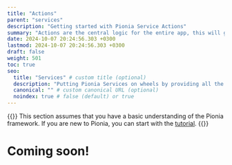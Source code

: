 ```yaml
---
title: "Actions"
parent: "services"
description: "Getting started with Pionia Service Actions"
summary: "Actions are the central logic for the entire app, this will guide you on handling actions in Pionia Framework."
date: 2024-10-07 20:24:56.303 +0300
lastmod: 2024-10-07 20:24:56.303 +0300
draft: false
weight: 501
toc: true
seo:
  title: "Services" # custom title (optional)
  description: "Putting Pionia Services on wheels by providing all the default logic so that you stay focused on the new, complex and special logic!" # custom description (recommended)
  canonical: "" # custom canonical URL (optional)
  noindex: true # false (default) or true
---
```


{{<callout tip>}}
This section assumes that you have a basic understanding of the Pionia framework. If you are new to Pionia, you can start with the [tutorial](/documentation/api-tutorial/).
{{</callout >}}

# Coming soon!
